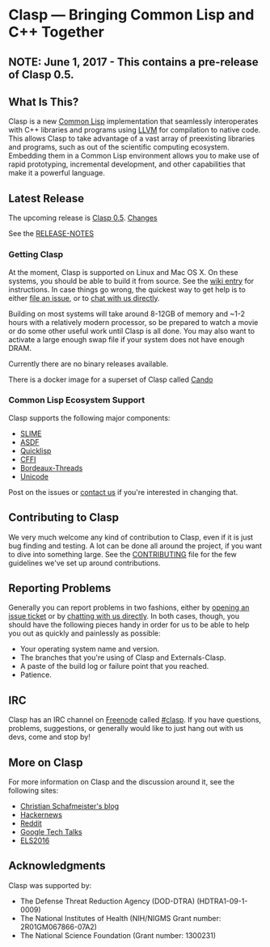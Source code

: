 # Clasp — Bringing Common Lisp and C++ Together

## NOTE:  June 1, 2017 - This contains a pre-release of Clasp 0.5.

## What Is This?
Clasp is a new [Common Lisp](https://common-lisp.net/) implementation that seamlessly interoperates with C++ libraries and programs using [LLVM](http://llvm.org/) for compilation to native code. This allows Clasp to take advantage of a vast array of preexisting libraries and programs, such as out of the scientific computing ecosystem. Embedding them in a Common Lisp environment allows you to make use of rapid prototyping, incremental development, and other capabilities that make it a powerful language.

## Latest Release
The upcoming release is [Clasp 0.5](https://github.com/drmeister/clasp/releases/tag/0.5.0). [Changes](https://github.com/drmeister/clasp/milestone/3)

See the [RELEASE-NOTES](RELEASE-NOTES)

### Getting Clasp
At the moment, Clasp is supported on Linux and Mac OS X. On these systems, you should be able to build it from source. See the [wiki entry](https://github.com/drmeister/clasp/wiki/Clasp-0.5-Build-Instructions) for instructions. In case things go wrong, the quickest way to get help is to either [file an issue](#reporting-problems), or to [chat with us directly](#irc).

Building on most systems will take around 8-12GB of memory and ~1-2 hours with a relatively modern processor, so be prepared to watch a movie or do some other useful work until Clasp is all done. You may also want to activate a large enough swap file if your system does not have enough DRAM.

Currently there are no binary releases available.

There is a docker image for a superset of Clasp called [Cando](https://hub.docker.com/r/drmeister/cando/)

### Common Lisp Ecosystem Support
Clasp supports the following major components:

* [SLIME](https://common-lisp.net/project/slime/)
* [ASDF](https://common-lisp.net/project/asdf/)
* [Quicklisp](https://www.quicklisp.org/beta/)
* [CFFI](https://common-lisp.net/project/cffi/)
* [Bordeaux-Threads](https://github.com/drmeister/clasp/issues/163)
* [Unicode](https://github.com/drmeister/clasp/issues/164)

Post on the issues or [contact us](#irc) if you're interested in changing that.

## Contributing to Clasp
We very much welcome any kind of contribution to Clasp, even if it is just bug finding and testing. A lot can be done all around the project, if you want to dive into something large. See the [CONTRIBUTING](https://github.com/drmeister/clasp/blob/dev/CONTRIBUTING.md) file for the few guidelines we've set up around contributions.

## Reporting Problems
Generally you can report problems in two fashions, either by [opening an issue ticket](https://github.com/drmeister/clasp/issues/new) or by [chatting with us directly](#irc). In both cases, though, you should have the following pieces handy in order for us to be able to help you out as quickly and painlessly as possible:

* Your operating system name and version.
* The branches that you're using of Clasp and Externals-Clasp.
* A paste of the build log or failure point that you reached.
* Patience.

## IRC
Clasp has an IRC channel on [Freenode](https://freenode.net/) called [#clasp](irc://irc.freenode.net/#clasp). If you have questions, problems, suggestions, or generally would like to just hang out with us devs, come and stop by!

## More on Clasp
For more information on Clasp and the discussion around it, see the following sites:

* [Christian Schafmeister's blog](https://drmeister.wordpress.com)
* [Hackernews](https://hn.algolia.com/?query=clasp&sort=byPopularity&prefix&page=0&dateRange=all&type=story)
* [Reddit](https://www.reddit.com/r/lisp/search?q=clasp&restrict_sr=on)
* [Google Tech Talks](https://www.youtube.com/watch?v=8X69_42Mj-g)
* [ELS2016](https://www.youtube.com/watch?v=5bQhGS8V6dQ)

## Acknowledgments
Clasp was supported by:

* The Defense Threat Reduction Agency (DOD-DTRA) (HDTRA1-09-1-0009) 
* The National Institutes of Health (NIH/NIGMS Grant number: 2R01GM067866-07A2) 
* The National Science Foundation (Grant number: 1300231)
